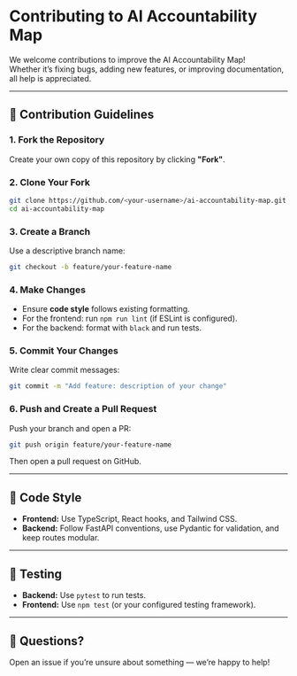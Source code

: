 # Contributing to AI Accountability Map

We welcome contributions to improve the AI Accountability Map!  
Whether it’s fixing bugs, adding new features, or improving documentation, all help is appreciated.

---

## 📜 Contribution Guidelines

### **1. Fork the Repository**
Create your own copy of this repository by clicking **"Fork"**.

### **2. Clone Your Fork**
```bash
git clone https://github.com/<your-username>/ai-accountability-map.git
cd ai-accountability-map
```

### **3. Create a Branch**
Use a descriptive branch name:
```bash
git checkout -b feature/your-feature-name
```

### **4. Make Changes**
- Ensure **code style** follows existing formatting.
- For the frontend: run `npm run lint` (if ESLint is configured).
- For the backend: format with `black` and run tests.

### **5. Commit Your Changes**
Write clear commit messages:
```bash
git commit -m "Add feature: description of your change"
```

### **6. Push and Create a Pull Request**
Push your branch and open a PR:
```bash
git push origin feature/your-feature-name
```
Then open a pull request on GitHub.

---

## 📐 Code Style

- **Frontend:** Use TypeScript, React hooks, and Tailwind CSS.
- **Backend:** Follow FastAPI conventions, use Pydantic for validation, and keep routes modular.

---

## 🧪 Testing

- **Backend:** Use `pytest` to run tests.
- **Frontend:** Use `npm test` (or your configured testing framework).

---

## 📧 Questions?

Open an issue if you’re unsure about something — we’re happy to help!
